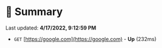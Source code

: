 # 📖 Summary
Last updated: **4/17/2022, 9:12:59 PM**

- `GET` [https://google.com](https://google.com) - **Up** (232ms)
